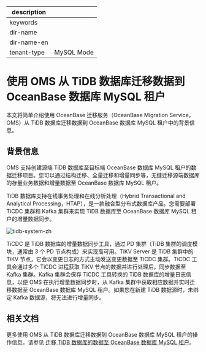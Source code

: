 |description||
|---|---|
|keywords||
|dir-name||
|dir-name-en||
|tenant-type|MySQL Mode|

# 使用 OMS 从 TiDB 数据库迁移数据到 OceanBase 数据库 MySQL 租户

本文将简单介绍使用 OceanBase 迁移服务（OceanBase Migration Service，OMS）从 TiDB 数据库迁移数据到 OceanBase 数据库 MySQL 租户中的背景信息。

## 背景信息

OMS 支持创建源端 TiDB 数据库至目标端 OceanBase 数据库 MySQL 租户的数据迁移项目。您可以通过结构迁移、全量迁移和增量同步等，无缝迁移源端数据库的存量业务数据和增量数据至 OceanBase 数据库 MySQL 租户。

TiDB 数据库支持在线事务处理和在线分析处理（Hybrid Transactional and Analytical Processing，HTAP），是一款融合型分布式数据库产品。您需要部署 TiCDC 集群和 Kafka 集群来实现 TiDB 数据库至 OceanBase 数据库 MySQL 租户的增量数据同步。

![tidb-system-zh](https://obbusiness-private.oss-cn-shanghai.aliyuncs.com/doc/img/oms/oms-enterprise/tidb-system-zh.png)

TiCDC 是 TiDB 数据库的增量数据同步工具，通过 PD 集群（TiDB 集群的调度模块，通常由 3 个 PD 节点构成）来实现高可用。TiKV Server 是 TiDB 集群中的 TiKV 节点，它会以变更日志的方式主动发送变更数据至 TiCDC 集群。TiCDC 工具会通过多个 TiCDC 进程获取 TiKV 节点的数据并进行处理后，同步数据至 Kafka 集群。Kafka 集群会保存 TiCDC 工具转换的 TiDB 数据库的增量日志信息，以便 OMS 在执行增量数据同步时，从 Kafka 集群中获取相应数据并实时迁移数据至 OceanBase 数据库 MySQL 租户。如果您在新建 TiDB 数据源时，未绑定 Kafka 数据源，将无法进行增量同步。

## 相关文档

更多使用 OMS 从 TiDB 数据库迁移数据到 OceanBase 数据库 MySQL 租户的操作信息，请参见 [迁移 TiDB 数据库的数据至 OceanBase 数据库 MySQL 租户](https://www.oceanbase.com/docs/enterprise-oms-doc-cn-1000000000091374)。
